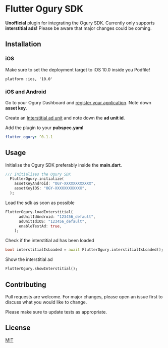 # Flutter Ogury SDK

**Unofficial** plugin for integrating the Ogury SDK. Currently only supports **interstitial ads!** Please be aware that major changes could be coming.

## Installation

### iOS

Make sure to set the deployment target to iOS 10.0 inside you Podfile!

```pod
platform :ios, '10.0'
```

### iOS and Android

Go to your Ogury Dashboard and [register your application](https://help.publishers.ogury.co/hc/en-us/articles/360023634651-Register-your-Assets#Add%20Android%20Or%20IOS%20app). Note down **asset key**.

Create an [Interstitial ad unit](https://oguryhelp.zendesk.com/hc/en-us/articles/360003462837) and note down the **ad unit id**.


Add the plugin to your **pubspec.yaml**

```yaml
flutter_ogury: ^0.1.1
```

## Usage

Initialise the Ogury SDK preferably inside the **main.dart**.
```dart
/// Initialises the Ogury SDK
  FlutterOgury.initialize(
    assetKeyAndroid: "OGY-XXXXXXXXXXXX",
    assetKeyIOS: "OGY-XXXXXXXXXXXX",
  );
```

Load the sdk as soon as possible
```dart
FlutterOgury.loadInterstitial(
      adUnitIdAndroid: "123456_default",
      adUnitIdIOS: "123456_default",
      enableTestAd: true,
    );
```

Check if the interstitial ad has been loaded
```dart
bool interstitialIsLoaded = await FlutterOgury.interstitialIsLoaded();
```

Show the interstitial ad
```dart
FlutterOgury.showInterstitial();
```

## Contributing
Pull requests are welcome. For major changes, please open an issue first to discuss what you would like to change.

Please make sure to update tests as appropriate.

## License
[MIT](https://choosealicense.com/licenses/mit/)